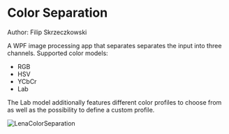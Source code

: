 # Color Separation

Author: Filip Skrzeczkowski

A WPF image processing app that separates separates the input into three channels.
Supported color models:
 * RGB
 * HSV
 * YCbCr
 * Lab
 
 The Lab model additionally features different color profiles to choose from as well as the possibility to define
 a custom profile.
 
 ![LenaColorSeparation](https://user-images.githubusercontent.com/110346745/225310611-44174742-58f2-4689-9ecc-98296c7e2064.jpg)

